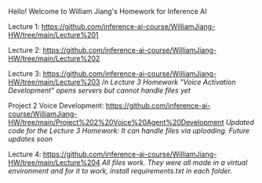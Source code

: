 Hello! Welcome to William Jiang's Homework for Inference AI

Lecture 1: https://github.com/inference-ai-course/WilliamJiang-HW/tree/main/Lecture%201 

Lecture 2: https://github.com/inference-ai-course/WilliamJiang-HW/tree/main/Lecture%202

Lecture 3: https://github.com/inference-ai-course/WilliamJiang-HW/tree/main/Lecture%203
/n *Lecture 3 Homework "Voice Activation Development" opens servers but cannot handle files yet*

Project 2 Voice Development: https://github.com/inference-ai-course/WilliamJiang-HW/tree/main/Project%202%20Voice%20Agent%20Development
*Updated code for the Lecture 3 Homework: It can handle files via uploading. Future updates soon*

Lecture 4: https://github.com/inference-ai-course/WilliamJiang-HW/tree/main/Lecture%204
*All files work. They were all made in a virtual environment and for it to work, install requirements.txt in each folder.*
